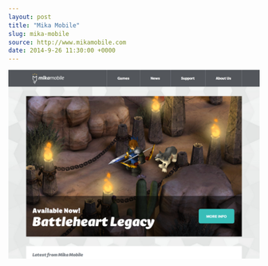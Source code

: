```yaml
---
layout: post 
title: "Mika Mobile"
slug: mika-mobile
source: http://www.mikamobile.com
date: 2014-9-26 11:30:00 +0000
---
```


<img src="/screenshots/mika-mobile.jpg">